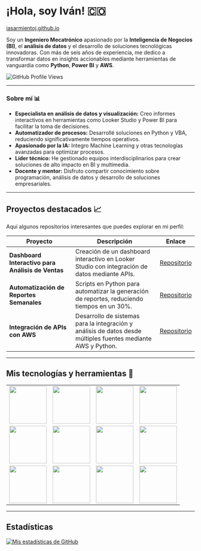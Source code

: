 # ¡Hola, soy Iván! :colombia:

[iasarmientoj.github.io](https://iasarmientoj.github.io/)

Soy un **Ingeniero Mecatrónico** apasionado por la **Inteligencia de Negocios (BI)**, el **análisis de datos** y el desarrollo de soluciones tecnológicas innovadoras. Con más de seis años de experiencia, me dedico a transformar datos en insights accionables mediante herramientas de vanguardia como **Python**, **Power BI** y **AWS**.

![GitHub Profile Views](https://komarev.com/ghpvc/?username=iasarmientoj&color=brightgreen)

---

### Sobre mí 📊  
- **Especialista en análisis de datos y visualización:** Creo informes interactivos en herramientas como Looker Studio y Power BI para facilitar la toma de decisiones.  
- **Automatizador de procesos:** Desarrollé soluciones en Python y VBA, reduciendo significativamente tiempos operativos.  
- **Apasionado por la IA:** Integro Machine Learning y otras tecnologías avanzadas para optimizar procesos.  
- **Líder técnico:** He gestionado equipos interdisciplinarios para crear soluciones de alto impacto en BI y multimedia.  
- **Docente y mentor:** Disfruto compartir conocimiento sobre programación, análisis de datos y desarrollo de soluciones empresariales.  

---

## Proyectos destacados 📈  
Aquí algunos repositorios interesantes que puedes explorar en mi perfil:  

| Proyecto | Descripción | Enlace |
| --- | --- | --- |
| **Dashboard Interactivo para Análisis de Ventas** | Creación de un dashboard interactivo en Looker Studio con integración de datos mediante APIs. | [Repositorio](https://github.com/iasarmientoj/Dashboard-Ventas) |
| **Automatización de Reportes Semanales** | Scripts en Python para automatizar la generación de reportes, reduciendo tiempos en un 30%. | [Repositorio](https://github.com/iasarmientoj/Automatizacion-Reportes) |
| **Integración de APIs con AWS** | Desarrollo de sistemas para la integración y análisis de datos desde múltiples fuentes mediante AWS y Python. | [Repositorio](https://github.com/iasarmientoj/Integracion-APIs-AWS) |  

---

## Mis tecnologías y herramientas 🚀  

<table>
<tr>
    <td align="center"><img src="https://www.vectorlogo.zone/logos/python/python-ar21.svg" width="100"></td>
    <td align="center"><img src="https://www.vectorlogo.zone/logos/pocoo_flask/pocoo_flask-ar21.svg" width="100"></td>
    <td align="center"><img src="https://www.vectorlogo.zone/logos/sqlite/sqlite-ar21.svg" width="100"></td>
    <td align="center"><img src="https://www.vectorlogo.zone/logos/amazon_aws/amazon_aws-ar21.svg" width="100"></td>
</tr>
<tr>
    <td align="center"><img src="https://www.vectorlogo.zone/logos/microsoft_powerbi/microsoft_powerbi-ar21.svg" width="100"></td>
    <td align="center"><img src="https://www.vectorlogo.zone/logos/google_cloud/google_cloud-ar21.svg" width="100"></td>
    <td align="center"><img src="https://www.vectorlogo.zone/logos/tableau/tableau-ar21.svg" width="100"></td>
    <td align="center"><img src="https://www.vectorlogo.zone/logos/looker/looker-ar21.svg" width="100"></td>
</tr>
<tr>
    <td align="center"><img src="https://www.vectorlogo.zone/logos/github/github-ar21.svg" width="100"></td>
    <td align="center"><img src="https://www.vectorlogo.zone/logos/docker/docker-ar21.svg" width="100"></td>
    <td align="center"><img src="https://www.vectorlogo.zone/logos/visualstudio_code/visualstudio_code-ar21.svg" width="100"></td>
    <td align="center"><img src="https://www.vectorlogo.zone/logos/jetbrains_pycharm/jetbrains_pycharm-ar21.svg" width="100"></td>
</tr>
</table>

---

## Estadísticas  

[![Mis estadísticas de GitHub](https://github-readme-stats.vercel.app/api?username=iasarmientoj&show_icons=true&theme=radical)](https://github.com/anuraghazra/github-readme-stats)  
